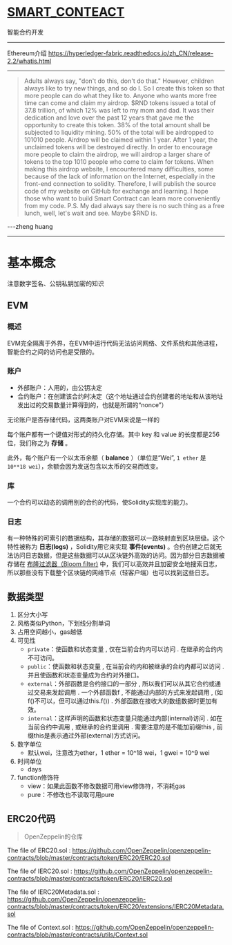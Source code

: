 # [SMART_CONTEACT](https://github.com/linziyang1106/2022/issues/7)

智能合约开发

---

Ethereum介绍
https://hyperledger-fabric.readthedocs.io/zh_CN/release-2.2/whatis.html

---

> Adults always say, "don't do this, don't do that." However, children always like to try new things, and so do I. So I create this token so that more people can do what they like to. Anyone who wants more free time can come and claim my airdrop.
$RND tokens issued a total of 37.8 trillion, of which 12% was left to my mom and dad. It was their dedication and love over the past 12 years that gave me the opportunity to create this token. 38% of the total amount shall be subjected to liquidity mining. 50% of the total will be airdropped to 101010 people. Airdrop will be claimed within 1 year. After 1 year, the unclaimed tokens will be destroyed directly. In order to encourage more people to claim the airdrop, we will airdrop a larger share of tokens to the top 1010 people who come to claim for tokens.
When making this airdrop website, I encountered many difficulties, some because of the lack of information on the Internet, especially in the front-end connection to solidity.
Therefore, I will publish the source code of my website on GitHub for exchange and learning. I hope those who want to build Smart Contract can learn more conveniently from my code.
P.S.
My dad always say there is no such thing as a free lunch, well, let's wait and see. Maybe $RND is.

---zheng huang

---

# 基本概念

注意数字签名、公钥私钥加密的知识

## EVM

### 概述

EVM完全隔离于外界，在EVM中运行代码无法访问网络、文件系统和其他进程，智能合约之间的访问也是受限的。

### 账户

+ 外部账户：人用的，由公钥决定
+ 合约账户：在创建该合约时决定（这个地址通过合约创建者的地址和从该地址发出过的交易数量计算得到的，也就是所谓的“nonce”）

无论账户是否存储代码，这两类账户对EVM来说是一样的

每个账户都有一个键值对形式的持久化存储。其中 key 和 value 的长度都是256位，我们称之为 **存储** 。

此外，每个账户有一个以太币余额（ **balance** ）（单位是“Wei”, `1 ether` 是 `10**18 wei`），余额会因为发送包含以太币的交易而改变。

### 库

一个合约可以动态的调用别的合约的代码，使Solidity实现库的能力。

### 日志

有一种特殊的可索引的数据结构，其存储的数据可以一路映射直到区块层级。这个特性被称为 **日志(logs)** ，Solidity用它来实现 **事件(events)** 。合约创建之后就无法访问日志数据，但是这些数据可以从区块链外高效的访问。因为部分日志数据被存储在 [布隆过滤器（Bloom filter)](https://en.wikipedia.org/wiki/Bloom_filter) 中，我们可以高效并且加密安全地搜索日志，所以那些没有下载整个区块链的网络节点（轻客户端）也可以找到这些日志。

## 数据类型

1. 区分大小写
2. 风格类似Python，下划线分割单词
3. 占用空间越小，gas越低
4. 可见性
   + `private`：使函数和状态变量 , 仅在当前合约内可以访问 . 在继承的合约内不可访问。
   + `public`：使函数和状态变量 , 在当前合约内和被继承的合约内都可以访问 . 并且使函数和状态变量成为合约对外接口。
   + `external`：外部函数是合约接口的一部分 , 所以我们可以从其它合约或通过交易来发起调用 . 一个外部函数f , 不能通过内部的方式来发起调用 , (如f()不可以，但可以通过this.f()) . 外部函数在接收大的数组数据时更加有效。
   + `internal`：这样声明的函数和状态变量只能通过内部(internal)访问 . 如在当前合约中调用 , 或继承的合约里调用 . 需要注意的是不能加前缀this , 前缀this是表示通过外部(external)方式访问。
5. 数字单位
   + 默认wei，注意改为ether，1 ether = 10^18 wei，1 gwei = 10^9 wei
6. 时间单位
   + days
7. function修饰符
   + view：如果此函数不修改数据可用view修饰符，不消耗gas
   + pure：不修改也不读取可用pure

## ERC20代码

> OpenZeppelin的仓库

The file of ERC20.sol : https://github.com/OpenZeppelin/openzeppelin-contracts/blob/master/contracts/token/ERC20/ERC20.sol

The file of IERC20.sol : https://github.com/OpenZeppelin/openzeppelin-contracts/blob/master/contracts/token/ERC20/IERC20.sol

The file of IERC20Metadata.sol : https://github.com/OpenZeppelin/openzeppelin-contracts/blob/master/contracts/token/ERC20/extensions/IERC20Metadata.sol

The file of Context.sol : https://github.com/OpenZeppelin/openzeppelin-contracts/blob/master/contracts/utils/Context.sol

